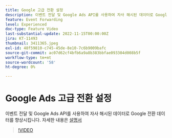 ```yaml
---
title: Google 고급 전환 설정
description: 이벤트 전달 및 Google Ads API를 사용하여 자사 해시된 데이터로 Google 전환 데이터를 향상시킵니다.
feature: Event Forwarding
level: Experienced
doc-type: Feature Video
last-substantial-update: 2022-11-15T00:00:00Z
jira: KT-11493
thumbnail: 3411365.jpeg
exl-id: 48f59810-c745-45de-8e10-7c6b9009bafc
source-git-commit: ac07d62cf4bfb6a9a8b383bbfae093304d008b5f
workflow-type: tm+mt
source-wordcount: '58'
ht-degree: 0%

---
```


# Google Ads 고급 전환 설정

이벤트 전달 및 Google Ads API를 사용하여 자사 해시된 데이터로 Google 전환 데이터를 향상시킵니다. 자세한 내용은 [설명서](https://experienceleague.adobe.com/docs/experience-platform/tags/extensions/adobe/google-ads-enhanced-conversions/overview.html)

>[!VIDEO](https://video.tv.adobe.com/v/3411365/?quality=12&learn=on)
